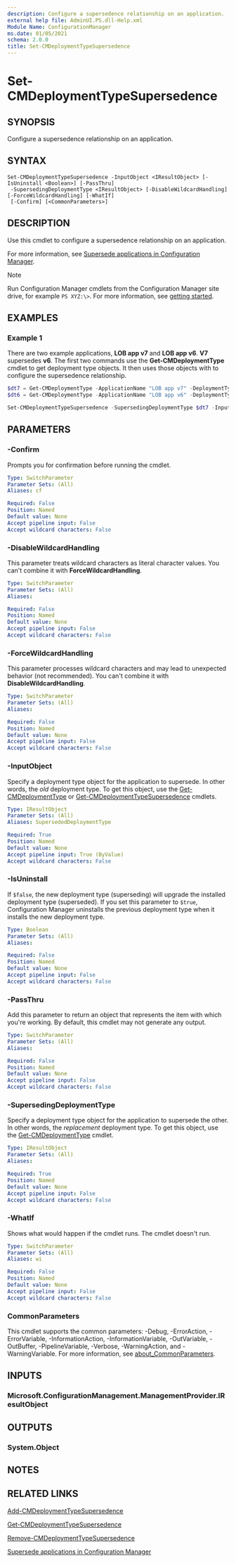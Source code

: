 ```yaml
---
description: Configure a supersedence relationship on an application.
external help file: AdminUI.PS.dll-Help.xml
Module Name: ConfigurationManager
ms.date: 01/05/2021
schema: 2.0.0
title: Set-CMDeploymentTypeSupersedence
---
```


# Set-CMDeploymentTypeSupersedence

## SYNOPSIS

Configure a supersedence relationship on an application.

## SYNTAX

```
Set-CMDeploymentTypeSupersedence -InputObject <IResultObject> [-IsUninstall <Boolean>] [-PassThru]
 -SupersedingDeploymentType <IResultObject> [-DisableWildcardHandling] [-ForceWildcardHandling] [-WhatIf]
 [-Confirm] [<CommonParameters>]
```

## DESCRIPTION

Use this cmdlet to configure a supersedence relationship on an application.

For more information, see [Supersede applications in Configuration Manager](/mem/configmgr/apps/deploy-use/revise-and-supersede-applications#supersedence).

> [!NOTE]
> Run Configuration Manager cmdlets from the Configuration Manager site drive, for example `PS XYZ:\>`. For more information, see [getting started](/powershell/sccm/overview).

## EXAMPLES

### Example 1

There are two example applications, **LOB app v7** and **LOB app v6**. **V7** supersedes **v6**. The first two commands use the **Get-CMDeploymentType** cmdlet to get deployment type objects. It then uses those objects with to configure the supersedence relationship.

```powershell
$dt7 = Get-CMDeploymentType -ApplicationName "LOB app v7" -DeploymentTypeName "Install"
$dt6 = Get-CMDeploymentType -ApplicationName "LOB app v6" -DeploymentTypeName "Install"

Set-CMDeploymentTypeSupersedence -SupersedingDeploymentType $dt7 -InputObject $dt6 -IsUninstall $true
```

## PARAMETERS

### -Confirm

Prompts you for confirmation before running the cmdlet.

```yaml
Type: SwitchParameter
Parameter Sets: (All)
Aliases: cf

Required: False
Position: Named
Default value: None
Accept pipeline input: False
Accept wildcard characters: False
```

### -DisableWildcardHandling

This parameter treats wildcard characters as literal character values. You can't combine it with **ForceWildcardHandling**.

```yaml
Type: SwitchParameter
Parameter Sets: (All)
Aliases:

Required: False
Position: Named
Default value: None
Accept pipeline input: False
Accept wildcard characters: False
```

### -ForceWildcardHandling

This parameter processes wildcard characters and may lead to unexpected behavior (not recommended). You can't combine it with **DisableWildcardHandling**.

```yaml
Type: SwitchParameter
Parameter Sets: (All)
Aliases:

Required: False
Position: Named
Default value: None
Accept pipeline input: False
Accept wildcard characters: False
```

### -InputObject

Specify a deployment type object for the application to supersede. In other words, the _old_ deployment type. To get this object, use the [Get-CMDeploymentType](Get-CMDeploymentType.md) or [Get-CMDeploymentTypeSupersedence](Get-CMDeploymentTypeSupersedence.md) cmdlets.

```yaml
Type: IResultObject
Parameter Sets: (All)
Aliases: SupersededDeploymentType

Required: True
Position: Named
Default value: None
Accept pipeline input: True (ByValue)
Accept wildcard characters: False
```

### -IsUninstall

If `$false`, the new deployment type (superseding) will upgrade the installed deployment type (superseded). If you set this parameter to `$true`, Configuration Manager uninstalls the previous deployment type when it installs the new deployment type.

```yaml
Type: Boolean
Parameter Sets: (All)
Aliases:

Required: False
Position: Named
Default value: None
Accept pipeline input: False
Accept wildcard characters: False
```

### -PassThru

Add this parameter to return an object that represents the item with which you're working. By default, this cmdlet may not generate any output.

```yaml
Type: SwitchParameter
Parameter Sets: (All)
Aliases:

Required: False
Position: Named
Default value: None
Accept pipeline input: False
Accept wildcard characters: False
```

### -SupersedingDeploymentType

Specify a deployment type object for the application to supersede the other. In other words, the _replacement_ deployment type. To get this object, use the [Get-CMDeploymentType](Get-CMDeploymentType.md) cmdlet.

```yaml
Type: IResultObject
Parameter Sets: (All)
Aliases:

Required: True
Position: Named
Default value: None
Accept pipeline input: False
Accept wildcard characters: False
```

### -WhatIf

Shows what would happen if the cmdlet runs. The cmdlet doesn't run.

```yaml
Type: SwitchParameter
Parameter Sets: (All)
Aliases: wi

Required: False
Position: Named
Default value: None
Accept pipeline input: False
Accept wildcard characters: False
```

### CommonParameters
This cmdlet supports the common parameters: -Debug, -ErrorAction, -ErrorVariable, -InformationAction, -InformationVariable, -OutVariable, -OutBuffer, -PipelineVariable, -Verbose, -WarningAction, and -WarningVariable. For more information, see [about_CommonParameters](http://go.microsoft.com/fwlink/?LinkID=113216).

## INPUTS

### Microsoft.ConfigurationManagement.ManagementProvider.IResultObject

## OUTPUTS

### System.Object
## NOTES

## RELATED LINKS

[Add-CMDeploymentTypeSupersedence](./Add-CMDeploymentTypeSupersedence.md)

[Get-CMDeploymentTypeSupersedence](./Get-CMDeploymentTypeSupersedence.md)

[Remove-CMDeploymentTypeSupersedence](./Remove-CMDeploymentTypeSupersedence.md)

[Supersede applications in Configuration Manager](/mem/configmgr/apps/deploy-use/revise-and-supersede-applications#supersedence)
